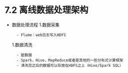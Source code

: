# 7.2 离线数据处理架构

- 数据处理流程
    1.数据采集
    
        - Flume：web日志写入HDFS
 
    1.数据清洗
    
        - 脏数据
        - Spark，Hive，MapReduce或者是其他的一些分布式计算框架
        - 清洗完之后的数据可以存放在HDFS之上（Hive/Spark SQL）
